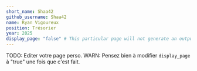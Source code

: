 ```yaml
---
short_name: Shaa42
github_username: Shaa42
name: Ryan Vigoureux
position: Trésorier
year: 2025
display_page: "false" # This particular page will not generate an output page
---
```


TODO: Editer votre page perso.
WARN: Pensez bien à modifier `display_page` à "true" une fois que c'est fait.